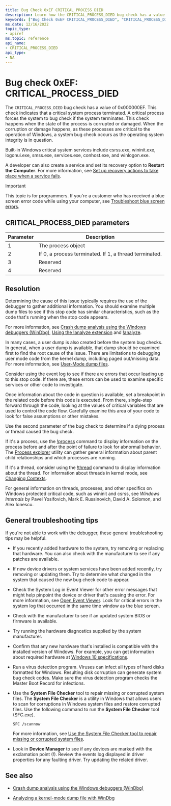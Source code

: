 ```yaml
---
title: Bug Check 0xEF CRITICAL_PROCESS_DIED
description: Learn how the CRITICAL_PROCESS_DIED bug check has a value of 0x000000EF and indicates that a critical system process died.
keywords: ["Bug Check 0xEF CRITICAL_PROCESS_DIED", "CRITICAL_PROCESS_DIED"]
ms.date: 12/16/2022
topic_type:
- apiref
ms.topic: reference
api_name:
- CRITICAL_PROCESS_DIED
api_type:
- NA
---
```


# Bug check 0xEF: CRITICAL_PROCESS_DIED

The `CRITICAL_PROCESS_DIED` bug check has a value of 0x000000EF. This check indicates that a critical system process terminated. A critical process forces the system to bug check if the system terminates. This check happens when the state of the process is corrupted or damaged. When the corruption or damage happens, as these processes are critical to the operation of Windows, a system bug check occurs as the operating system integrity is in question.

Built-in Windows critical system services include csrss.exe, wininit.exe, logonui.exe, smss.exe, services.exe, conhost.exe, and winlogon.exe.

A developer can also create a service and set its recovery option to **Restart the Computer**. For more information, see [Set up recovery actions to take place when a service fails](/previous-versions/windows/it-pro/windows-server-2008-R2-and-2008/cc753662(v=ws.11)).

> [!IMPORTANT]
> This topic is for programmers. If you're a customer who has received a blue screen error code while using your computer, see [Troubleshoot blue screen errors](https://www.windows.com/stopcode).

## CRITICAL_PROCESS_DIED parameters

| Parameter | Description |
|---|---|
| 1 | The process object |
| 2 | If 0, a process terminated. If 1, a thread terminated. |
| 3 | Reserved |
| 4 | Reserved |

## Resolution

Determining the cause of this issue typically requires the use of the debugger to gather additional information. You should examine multiple dump files to see if this stop code has similar characteristics, such as the code that's running when the stop code appears.

For more information, see [Crash dump analysis using the Windows debuggers (WinDbg)](crash-dump-files.md), [Using the !analyze extension](using-the--analyze-extension.md) and [!analyze](../debuggercmds/-analyze.md).

In many cases, a user dump is also created before the system bug checks. In general, when a user dump is available, that dump should be examined first to find the root cause of the issue. There are limitations to debugging user mode code from the kernel dump, including paged out/missing data. For more information, see [User-Mode dump files](user-mode-dump-files.md).

Consider using the event log to see if there are errors that occur leading up to this stop code. If there are, these errors can be used to examine specific services or other code to investigate.

Once information about the code in question is available, set a breakpoint in the related code before this code is executed. From there, single-step forward through the code, looking at the values of critical variables that are used to control the code flow. Carefully examine this area of your code to look for false assumptions or other mistakes.

Use the second parameter of the bug check to determine if a dying process or thread caused the bug check.

If it's a process, use the [!process](../debuggercmds/-process.md) command to display information on the process before and after the point of failure to look for abnormal behavior. The [Process explorer](/sysinternals/downloads/process-explorer) utility can gather general information about parent child relationships and which processes are running.

If it's a thread, consider using the [!thread](../debuggercmds/-thread.md) command to display information about the thread. For information about threads in kernel mode, see [Changing Contexts](changing-contexts.md).

For general information on threads, processes, and other specifics on Windows protected critical code, such as wininit and csrss, see *Windows Internals* by Pavel Yosifovich, Mark E. Russinovich, David A. Solomon, and Alex Ionescu.

## General troubleshooting tips

If you're not able to work with the debugger, these general troubleshooting tips may be helpful.

- If you recently added hardware to the system, try removing or replacing that hardware. You can also check with the manufacturer to see if any patches are available.

- If new device drivers or system services have been added recently, try removing or updating them. Try to determine what changed in the system that caused the new bug check code to appear.

- Check the System Log in Event Viewer for other error messages that might help pinpoint the device or driver that's causing the error. For more information, see [Open Event Viewer](https://support.microsoft.com/hub/4338813/windows-help#1TC=windows-7). Look for critical errors in the system log that occurred in the same time window as the blue screen.

- Check with the manufacturer to see if an updated system BIOS or firmware is available.

- Try running the hardware diagnostics supplied by the system manufacturer.

- Confirm that any new hardware that's installed is compatible with the installed version of Windows. For example, you can get information about required hardware at [Windows 10 specifications](https://www.microsoft.com/windows/windows-10-specifications).

- Run a virus detection program. Viruses can infect all types of hard disks formatted for Windows. Resulting disk corruption can generate system bug check codes. Make sure the virus detection program checks the Master Boot Record for infections.

- Use the **System File Checker** tool to repair missing or corrupted system files. The **System File Checker** is a utility in Windows that allows users to scan for corruptions in Windows system files and restore corrupted files. Use the following command to run the **System File Checker** tool (SFC.exe).

    ```console
    SFC /scannow
    ```

    For more information, see [Use the System File Checker tool to repair missing or corrupted system files](https://support.microsoft.com/help/929833/use-the-system-file-checker-tool-to-repair-missing-or-corrupted-system).

- Look in **Device Manager** to see if any devices are marked with the exclamation point (!). Review the events log displayed in driver properties for any faulting driver. Try updating the related driver.

## See also

- [Crash dump analysis using the Windows debuggers (WinDbg)](crash-dump-files.md)

- [Analyzing a kernel-mode dump file with WinDbg](analyzing-a-kernel-mode-dump-file-with-windbg.md)
